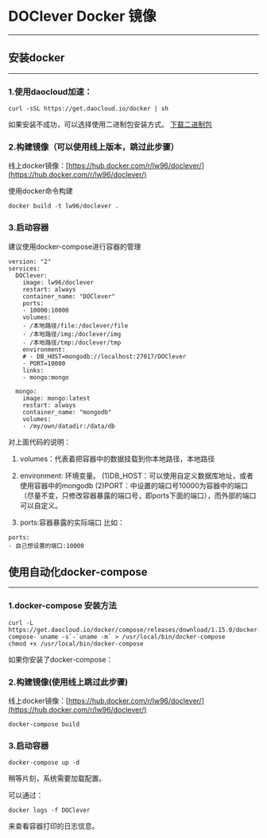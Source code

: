 # DOClever Docker 镜像
---


## 安装docker
---

### 1.使用daocloud加速：

```
curl -sSL https://get.daocloud.io/docker | sh
```

如果安装不成功，可以选择使用二进制包安装方式。 [下载二进制包](https://get.daocloud.io/docker/builds)

### 2.构建镜像（可以使用线上版本，跳过此步骤）

线上docker镜像：[https://hub.docker.com/r/lw96/doclever/](https://hub.docker.com/r/lw96/doclever/)

使用docker命令构建

```
docker build -t lw96/doclever .
```

### 3.启动容器

建议使用docker-compose进行容器的管理

```
version: "2"
services:
  DOClever:
    image: lw96/doclever
    restart: always
    container_name: "DOClever"
    ports:
    - 10000:10000
    volumes:
    - /本地路径/file:/doclever/file
    - /本地路径/img:/doclever/img
    - /本地路径/tmp:/doclever/tmp
    environment:
    # - DB_HOST=mongodb://localhost:27017/DOClever
    - PORT=10000
    links:
    - mongo:mongo

  mongo:
    image: mongo:latest
    restart: always
    container_name: "mongodb"
    volumes:
    - /my/own/datadir:/data/db

```

对上面代码的说明：

1. volumes：代表着把容器中的数据挂载到你本地路径，本地路径

2. environment: 环境变量。
(1)DB_HOST：可以使用自定义数据库地址，或者使用容器中的mongodb
(2)PORT：中设置的端口号10000为容器中的端口（尽量不变，只修改容器暴露的端口号，即ports下面的端口），而外部的端口可以自定义。

3. ports:容器暴露的实际端口
比如：
```
ports:
- 自己想设置的端口:10000
```

## 使用自动化docker-compose
---

### 1.docker-compose 安装方法

```
curl -L https://get.daocloud.io/docker/compose/releases/download/1.15.0/docker-compose-`uname -s`-`uname -m` > /usr/local/bin/docker-compose
chmod +x /usr/local/bin/docker-compose
```

如果你安装了docker-compose：

### 2.构建镜像(使用线上跳过此步骤)

线上docker镜像：[https://hub.docker.com/r/lw96/doclever/](https://hub.docker.com/r/lw96/doclever/)

```
docker-compose build
```

### 3.启动容器

```
docker-compose up -d
```

稍等片刻，系统需要加载配置。

可以通过：

```
docker logs -f DOClever
```

来查看容器打印的日志信息。
